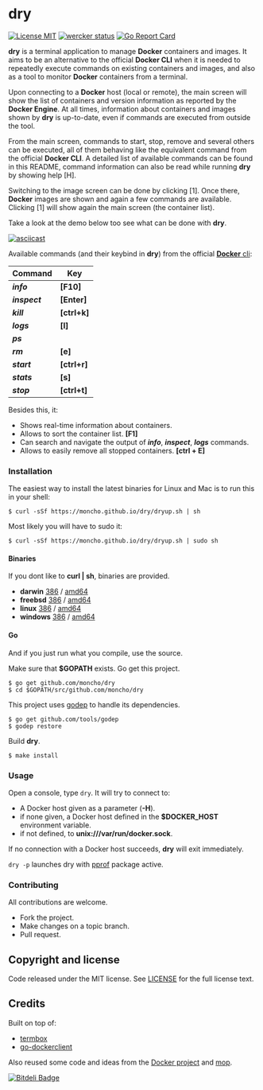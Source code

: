 # dry
[![License MIT](https://img.shields.io/badge/license-MIT-lightgrey.svg?style=flat)](https://github.com/moncho/dry#license-mit)
[![wercker status](https://app.wercker.com/status/66c3ab71a46c0c8841f34a526fc23189/s/master "wercker status")](https://app.wercker.com/project/bykey/66c3ab71a46c0c8841f34a526fc23189)
[![Go Report Card](http://goreportcard.com/badge/moncho/dry)](http://goreportcard.com/report/moncho/dry)


**dry** is a terminal application to manage **Docker** containers and images. It aims to be an alternative to the official **Docker CLI** when it is needed to repeatedly execute commands on existing containers and images, and also as a tool to monitor **Docker** containers from a terminal.

Upon connecting to a **Docker** host (local or remote), the main screen will show the list of containers and version information as reported by the **Docker Engine**. At all times, information about containers and images shown by **dry** is up-to-date, even if commands are executed from outside the tool.

From the main screen, commands to start, stop, remove and several others can be executed, all of them behaving like the equivalent command from the official **Docker CLI**. A detailed list of available commands can be found in this README, command information can also be read while running **dry** by showing help [H].

Switching to the image screen can be done by clicking [1]. Once there, **Docker** images are shown and again a few commands are available. Clicking [1] will show again the main screen (the container list).

Take a look at the demo below too see what can be done with **dry**.

[![asciicast](https://asciinema.org/a/35825.png)](https://asciinema.org/a/35825?autoplay=1)

Available commands (and their keybind in **dry**) from the official [**Docker** cli](https://docs.docker.com/engine/reference/commandline/cli/):

|Command | Key|
|---|---|
|***info***     | **[F10]**|
|***inspect***  | **[Enter]**|
|***kill***     | **[ctrl+k]**|
|***logs***     | **[l]**|
|***ps***       ||
|***rm***       | **[e]**|
|***start***    | **[ctrl+r]**|
|***stats***    | **[s]**|
|***stop***     | **[ctrl+t]**|

Besides this, it:

* Shows real-time information about containers.
* Allows to sort the container list. **[F1]**
* Can search and navigate the output of ***info***, ***inspect***, ***logs*** commands.  
* Allows to easily remove all stopped containers. **[ctrl + E]**

### Installation

The easiest way to install the latest binaries for Linux and Mac is to run this in your shell:

```
$ curl -sSf https://moncho.github.io/dry/dryup.sh | sh
```

Most likely you will have to sudo it:

```
$ curl -sSf https://moncho.github.io/dry/dryup.sh | sudo sh
```

#### Binaries

If you dont like to **curl | sh**, binaries are provided.

- **darwin** [386](https://github.com/moncho/dry/releases/download/v0.4-beta.1/dry-darwin-386) / [amd64](https://github.com/moncho/dry/releases/download/v0.4-beta.1/dry-darwin-amd64)
- **freebsd** [386](https://github.com/moncho/dry/releases/download/v0.4-beta.1/dry-freebsd-386) / [amd64](https://github.com/moncho/dry/releases/download/v0.4-beta.1/dry-freebsd-amd64)
- **linux** [386](https://github.com/moncho/dry/releases/download/v0.4-beta.1/dry-linux-386) / [amd64](https://github.com/moncho/dry/releases/download/v0.4-beta.1/dry-linux-amd64)
- **windows** [386](https://github.com/moncho/dry/releases/download/v0.4-beta.1/dry-windows-386) / [amd64](https://github.com/moncho/dry/releases/download/v0.4-beta.1/dry-windows-amd64)

#### Go

And if you just run what you compile, use the source.

Make sure that **$GOPATH** exists. Go get this project.
```
$ go get github.com/moncho/dry
$ cd $GOPATH/src/github.com/moncho/dry
```
This project uses [godep](https://github.com/tools/godep) to handle its dependencies.
```
$ go get github.com/tools/godep
$ godep restore
```
Build **dry**.
```
$ make install
```

### Usage

Open a console, type ```dry```. It will try to connect to:
* A Docker host given as a parameter (**-H**).
* if none given, a Docker host defined in the **$DOCKER_HOST** environment variable.
* if not defined, to **unix:///var/run/docker.sock**.

If no connection with a Docker host succeeds, **dry** will exit immediately.

```dry -p``` launches dry with [pprof](https://golang.org/pkg/net/http/pprof/) package active.

### Contributing
All contributions are welcome.

* Fork the project.
* Make changes on a topic branch.
* Pull request.

## Copyright and license

Code released under the MIT license. See
[LICENSE](https://github.com/moncho/dry/blob/master/LICENSE) for the full license text.

## Credits

Built on top of:
* [termbox](https://github.com/nsf/termbox-go)
* [go-dockerclient](https://github.com/fsouza/go-dockerclient)

Also reused some code and ideas from the [Docker project](https://github.com/docker/docker) and [mop](https://github.com/michaeldv/mop).


[![Bitdeli Badge](https://d2weczhvl823v0.cloudfront.net/moncho/dry/trend.png)](https://bitdeli.com/free "Bitdeli Badge")
